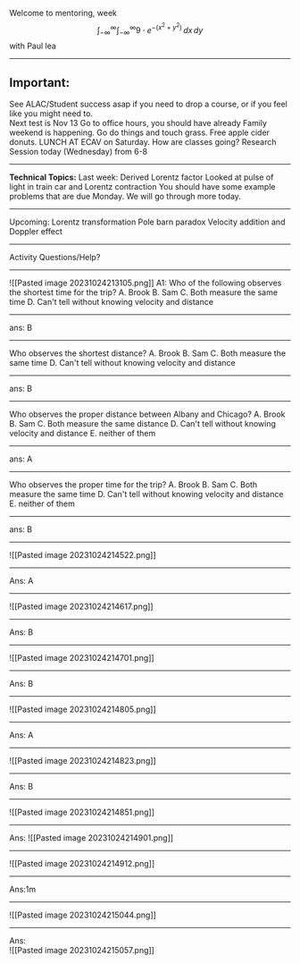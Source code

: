 
Welcome to mentoring, week 
 $$\int_{-\infty}^{\infty} \int_{-\infty}^{\infty} 9 \cdot e^{-(x^2 + y^2)} \, dx \, dy$$with Paul lea
 
---
## Important: 
See ALAC/Student success asap if you need to drop a course, or if you feel like you might need to.  
Next test is Nov 13
Go to office hours, you should have already
Family weekend is happening. Go do things and touch grass. Free apple cider donuts. LUNCH AT ECAV on Saturday. 
How are classes going?
Research Session today (Wednesday) from 6-8

---

**Technical Topics:** 
Last week:
Derived Lorentz factor
Looked at pulse of light in train car and Lorentz contraction
You should have some example problems that are due Monday.
We will go through more today.

---
Upcoming: 
Lorentz transformation 
Pole barn paradox
Velocity addition and Doppler effect

---

Activity Questions/Help?

---
![[Pasted image 20231024213105.png]]
 A1: Who of the following observes the shortest time for the trip?
 A. Brook B. Sam C. Both measure the same time D. Can't tell without knowing velocity and distance
 
 ---
 ans: B
 
 ---
 Who observes the shortest distance?
  A. Brook B. Sam C. Both measure the same time D. Can't tell without knowing velocity and distance
  
  ---
  ans: B 
  
  --- 
  Who observes the proper distance between Albany and Chicago?
    A. Brook B. Sam C. Both measure the same distance D. Can't tell without knowing velocity and distance E. neither of them
    
---
ans: A

---
Who observes the proper time for the trip?
    A. Brook B. Sam C. Both measure the same time D. Can't tell without knowing velocity and distance E. neither of them
    
---
ans: B

---
![[Pasted image 20231024214522.png]]

---
Ans: A

---
![[Pasted image 20231024214617.png]]

---
Ans: B

---
![[Pasted image 20231024214701.png]]

---
Ans: B

---
![[Pasted image 20231024214805.png]]

---
Ans: A

---
![[Pasted image 20231024214823.png]]

---
Ans: B

---
![[Pasted image 20231024214851.png]]

---
Ans:
![[Pasted image 20231024214901.png]]

---
![[Pasted image 20231024214912.png]]

---
Ans:1m

---
![[Pasted image 20231024215044.png]]

---
Ans:  
![[Pasted image 20231024215057.png]]
